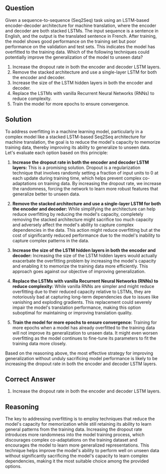 ## Question
Given a sequence-to-sequence (Seq2Seq) task using an LSTM-based encoder-decoder architecture for machine translation, where the encoder and decoder are both stacked LSTMs. The input sequence is a sentence in English, and the output is the translated sentence in French. After training, the model shows good performance on the training set but poor performance on the validation and test sets. This indicates the model has overfitted to the training data. Which of the following techniques could potentially improve the generalization of the model to unseen data?

1. Increase the dropout rate in both the encoder and decoder LSTM layers.
2. Remove the stacked architecture and use a single-layer LSTM for both the encoder and decoder.
3. Increase the size of the LSTM hidden layers in both the encoder and decoder.
4. Replace the LSTMs with vanilla Recurrent Neural Networks (RNNs) to reduce complexity.
5. Train the model for more epochs to ensure convergence.

## Solution
To address overfitting in a machine learning model, particularly in a complex model like a stacked LSTM-based Seq2Seq architecture for machine translation, the goal is to reduce the model's capacity to memorize training data, thereby improving its ability to generalize to unseen data. Let's evaluate each option based on this principle:

1. **Increase the dropout rate in both the encoder and decoder LSTM layers:** This is a promising solution. Dropout is a regularization technique that involves randomly setting a fraction of input units to 0 at each update during training time, which helps prevent complex co-adaptations on training data. By increasing the dropout rate, we increase the randomness, forcing the network to learn more robust features that generalize better to unseen data.

2. **Remove the stacked architecture and use a single-layer LSTM for both the encoder and decoder:** While simplifying the architecture can help reduce overfitting by reducing the model's capacity, completely removing the stacked architecture might sacrifice too much capacity and adversely affect the model's ability to capture complex dependencies in the data. This action might reduce overfitting but at the cost of significantly reduced performance due to the model's inability to capture complex patterns in the data.

3. **Increase the size of the LSTM hidden layers in both the encoder and decoder:** Increasing the size of the LSTM hidden layers would actually exacerbate the overfitting problem by increasing the model's capacity and enabling it to memorize the training data more efficiently. This approach goes against our objective of improving generalization.

4. **Replace the LSTMs with vanilla Recurrent Neural Networks (RNNs) to reduce complexity:** While vanilla RNNs are simpler and might reduce overfitting due to their reduced capacity relative to LSTMs, they are notoriously bad at capturing long-term dependencies due to issues like vanishing and exploding gradients. This replacement could severely impair the model's translation performance, making this option suboptimal for maintaining or improving translation quality.

5. **Train the model for more epochs to ensure convergence:** Training for more epochs when a model has already overfitted to the training data will not improve its generalization to unseen data. It might even worsen overfitting as the model continues to fine-tune its parameters to fit the training data more closely.

Based on the reasoning above, the most effective strategy for improving generalization without unduly sacrificing model performance is likely to be increasing the dropout rate in both the encoder and decoder LSTM layers.

## Correct Answer
1. Increase the dropout rate in both the encoder and decoder LSTM layers.

## Reasoning
The key to addressing overfitting is to employ techniques that reduce the model's capacity for memorization while still retaining its ability to learn general patterns from the training data. Increasing the dropout rate introduces more randomness into the model training process, which discourages complex co-adaptations on the training dataset and encourages the model to learn more generalized representations. This technique helps improve the model's ability to perform well on unseen data without significantly sacrificing the model's capacity to learn complex dependencies, making it the most suitable choice among the provided options.